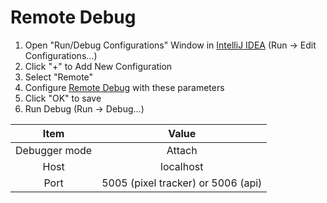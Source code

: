 # Remote Debug
1. Open "Run/Debug Configurations" Window in [IntelliJ IDEA](https://www.jetbrains.com/idea/) (Run -> Edit Configurations...)
2. Click "+" to Add New Configuration
3. Select "Remote"
4. Configure [Remote Debug](https://www.jetbrains.com/help/idea/run-debug-configuration-remote-debug.html) with these parameters
5. Click "OK" to save
6. Run Debug (Run -> Debug...)

|     Item      |               Value                |
|:-------------:|:----------------------------------:|
| Debugger mode |               Attach               |
|     Host      |             localhost              |
|     Port      | 5005 (pixel tracker) or 5006 (api) |
